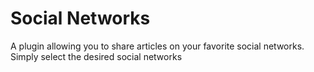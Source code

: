 # Social Networks
A plugin allowing you to share articles on your favorite social networks. Simply select the desired social networks
